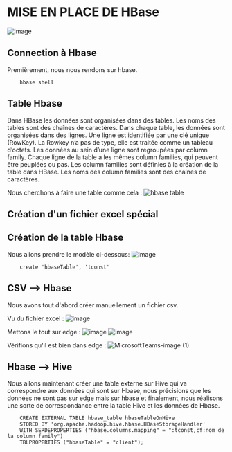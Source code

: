 # MISE EN PLACE DE HBase
![image](https://user-images.githubusercontent.com/71117842/147707253-9772cbb3-b5d8-4508-a018-8162d94e1b0c.png)

## Connection à Hbase
Premièrement, nous nous rendons sur hbase.
```
    hbase shell
```

## Table Hbase
Dans HBase les données sont organisées dans des tables. Les noms des tables sont des chaînes de caractères.
Dans chaque table, les données sont organisées dans des lignes. Une ligne est identifiée par une clé unique (RowKey). La Rowkey n’a pas de type, elle est traitée comme un tableau d’octets. Les données au sein d’une ligne sont regroupées par column family. Chaque ligne de la table a les mêmes column families, qui peuvent être peuplées ou pas. Les column families sont définies à la création de la table dans HBase. Les noms des column families sont des chaînes de caractères.

Nous cherchons à faire une table comme cela : 
![hbase table](https://user-images.githubusercontent.com/71653765/147701808-205d6bad-df65-4fb4-b0c9-86b7f6c97676.png)

## Création d'un fichier excel spécial


## Création de la table Hbase
Nous allons prendre le modèle ci-dessous:
![image](https://user-images.githubusercontent.com/71653765/147788673-a2af5a55-7c28-4828-bebf-38c8e57da042.png)

```
    create 'hbaseTable', 'tconst'
```

## CSV --> Hbase
Nous avons tout d'abord créer manuellement un fichier csv.

Vu du fichier excel : 
![image](https://user-images.githubusercontent.com/71653765/147789080-35789b58-334a-4e25-b25c-623739550926.png)

Mettons le tout sur edge :
![image](https://user-images.githubusercontent.com/71653765/147788860-cf26e5bb-7e24-4c16-9378-348204e4ae1a.png)
![image](https://user-images.githubusercontent.com/71653765/147789131-f96df1d7-f270-466d-9f10-fed857bb6ff4.png)

Vérifions qu'il est bien dans edge : 
![MicrosoftTeams-image (1)](https://user-images.githubusercontent.com/71653765/147788814-ac98bf99-e3b6-4075-899d-b487c1887311.png)

## Hbase --> Hive
Nous allons maintenant créer une table externe sur Hive qui va correspondre aux données qui sont sur Hbase, nous précisions que les données ne sont pas sur edge mais sur hbase et finalement, nous réalisons une sorte de correspondance entre la table Hive et les données de Hbase.
```
    CREATE EXTERNAL TABLE hbase_table hbaseTableOnHive
    STORED BY 'org.apache.hadoop.hive.hbase.HBaseStorageHandler'
    WITH SERDEPROPERTIES ("hbase.columns.mapping" = ":tconst,cf:nom de la column family")
    TBLPROPERTIES ("hbaseTable" = "client");
```


